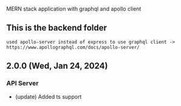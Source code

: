 MERN stack application with graphql and apollo client

## This is the backend folder

    used apollo-server instead of express to use graphql client -> https://www.apollographql.com/docs/apollo-server/

## 2.0.0 (Wed, Jan 24, 2024)

### API Server
- (update) Added ts support
